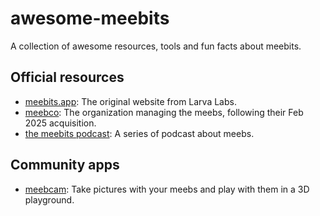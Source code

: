 # awesome-meebits
A collection of awesome resources, tools and fun facts about meebits.

## Official resources
- [meebits.app](https://meebits.app): The original website from Larva Labs.
- [meebco](https://x.com/MeebitCompany): The organization managing the meebs, following their Feb 2025 acquisition.
- [the meebits podcast](https://www.youtube.com/@TheMeebits): A series of podcast about meebs.

## Community apps
- [meebcam](https://meeb.cam): Take pictures with your meebs and play with them in a 3D playground.
